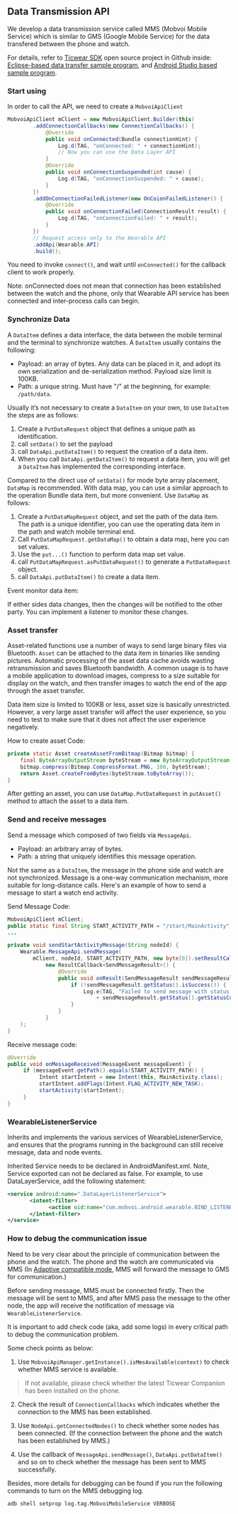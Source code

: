 ## Data Transmission API

We develop a data transmission service called MMS (Mobvoi Mobile Service) which is similar to GMS (Google Mobile Service) for the data transfered between the phone and watch.

For details, refer to [Ticwear SDK][ticwear-sdk] open source project in Github inside: [Eclipse-based data transfer sample program][mms-demo-eclipse], and [Android Studio based sample program][mms-demo-as].

### Start using

In order to call the API, we need to create a `MobvoiApiClient`

``` Java
MobvoiApiClient mClient = new MobvoiApiClient.Builder(this)
        .addConnectionCallbacks(new ConnectionCallbacks() {
            @Override
            public void onConnected(Bundle connectionHint) {
                Log.d(TAG, "onConnected: " + connectionHint);
                // Now you can use the Data Layer API
            }
            @Override
            public void onConnectionSuspended(int cause) {
                Log.d(TAG, "onConnectionSuspended: " + cause);
            }
        })
        .addOnConnectionFailedListener(new OnCoionFailedListener() {
            @Override
            public void onConnectionFailed(ConnectionResult result) {
                Log.d(TAG, "onConnectionFailed: " + result);
            }
        })
        // Request access only to the Wearable API
        .addApi(Wearable.API)
        .build();
```

You need to invoke `connect()`, and wait until `onConnected()` for the callback client to work properly.

Note: onConnected does not mean that connection has been established between the watch and the phone, only that Wearable API service has been connected and inter-process calls can begin.

### Synchronize Data

A `DataItem` defines a data interface, the data between the mobile terminal and the terminal to synchronize watches. A `DataItem` usually contains the following:

* Payload: an array of bytes. Any data can be placed in it, and adopt its own serialization and de-serialization method. Payload size limit is 100KB.
* Path: a unique string. Must have "/" at the beginning, for example: `/path/data`.

Usually it’s not necessary to create a `DataItem` on your own, to use `DataItem` the steps are as follows:

1. Create a `PutDataRequest` object that defines a unique path as identification.
2. call `setData()` to set the payload
3. call `DataApi.putDataItem()` to request the creation of a data item.
4. When you call `DataApi.getDataItem()` to request a data item, you will get a `DataItem` has implemented the corresponding interface.

Compared to the direct use of `setData()` for mode byte array placement, `DataMap` is recommended. With data map, you can use a similar approach to the operation Bundle data item, but more convenient. Use `DataMap` as follows:

1. Create a `PutDataMapRequest` object, and set the path of the data item. The path is a unique identifier, you can use the operating data item in the path and watch mobile terminal end.
2. Call `PutDataMapRequest.getDataMap()` to obtain a data map, here you can set values.
3. Use the `put...()` function to perform data map set value.
4. call `PutDataMapRequest.asPutDataRequest()` to generate a `PutDataRequest` object.
5. call `DataApi.putDataItem()` to create a data item.

Event monitor data item:

If either sides data changes, then the changes will be notified to the other party. You can implement a listener to monitor these changes.

### Asset transfer
Asset-related functions use a number of ways to send large binary files via Bluetooth. `Asset` can be attached to the data item in binaries like sending pictures. Automatic processing of the asset data cache avoids wasting retransmission and saves Bluetooth bandwidth. A common usage is to have a mobile application to download images, compress to a size suitable for display on the watch, and then transfer images to watch the end of the app through the asset transfer.

Data item size is limited to 100KB or less, asset size is basically unrestricted. However, a very large asset transfer will affect the user experience, so you need to test to make sure that it does not affect the user experience negatively.

How to create asset Code:
``` Java
private static Asset createAssetFromBitmap(Bitmap bitmap) {
    final ByteArrayOutputStream byteStream = new ByteArrayOutputStream();
    bitmap.compress(Bitmap.CompressFormat.PNG, 100, byteStream);
    return Asset.createFromBytes(byteStream.toByteArray());
}
```
After getting an asset, you can use `DataMap.PutDataRequest` in `putAsset()` method to attach the asset to a data item.

### Send and receive messages

Send a message which composed of two fields via `MessageApi`.

* Payload: an arbitrary array of bytes.
* Path: a string that uniquely identifies this message operation.

Not the same as a `DataItem`, the message in the phone side and watch are not synchronized. Message is a one-way communication mechanism, more suitable for long-distance calls. Here's an example of how to send a message to start a watch end activity.

Send Message Code:

``` Java
MobvoiApiClient mClient;
public static final String START_ACTIVITY_PATH = "/start/MainActivity";
...

private void sendStartActivityMessage(String nodeId) {
    Wearable.MessageApi.sendMessage(
        mClient, nodeId, START_ACTIVITY_PATH, new byte[0]).setResultCallback(
            new ResultCallback<SendMessageResult>() {
                @Override
                public void onResult(SendMessageResult sendMessageResult) {
                    if (!sendMessageResult.getStatus().isSuccess()) {
                        Log.e(TAG, "Failed to send message with status code: "
                            + sendMessageResult.getStatus().getStatusCode());
                    }
                }
            }
    );
}
```

Receive message code:

``` Java
@Override
public void onMessageReceived(MessageEvent messageEvent) {
     if (messageEvent.getPath().equals(START_ACTIVITY_PATH)) {
          Intent startIntent = new Intent(this, MainActivity.class);
          startIntent.addFlags(Intent.FLAG_ACTIVITY_NEW_TASK);
          startActivity(startIntent);
     }
}
```

### WearableListenerService

Inherits and implements the various services of WearableListenerService, and ensures that the programs running in the background can still receive message, data and node events.

Inherited Service needs to be declared in AndroidManifest.xml. Note, Service exported can not be declared as false. For example, to use DataLayerService, add the following statement:

``` xml
<service android:name=".DataLayerListenerService">
       <intent-filter>
             <action oid:name="com.mobvoi.android.wearable.BIND_LISTENER" />
       </intent-filter>
</service>
```

### <a id="debug-wearable-api"></a>How to debug the communication issue

Need to be very clear about the principle of communication between the phone and the watch. The phone and the watch are communicated via MMS (In [Adaptive compatible mode][compat-mode], MMS will forward the message to GMS for communication.)

Before sending message, MMS must be connected firstly. Then the message will be sent to MMS, and after MMS pass the message to the other node, the app will receive the notification of message via `WearableListenerService`.

It is important to add check code (aka, add some logs) in every critical path to debug the communication problem.

Some check points as below:

1. Use `MobvoiApiManager.getInstance().isMmsAvailable(context)` to check whether MMS service is available.

  > If not available, please check whether the latest Ticwear Companion has been installed on the phone.

2. Check the result of `ConnectionCallbacks` which indicates whether the connection to the MMS has been established.

3. Use `NodeApi.getConnectedNodes()` to check whether some nodes has been connected. (If the connection between the phone and the watch has been established by MMS.)

4. Use the callback of `MessageApi.sendMessage()`, `DataApi.putDataItem()` and so on to check whether the message has been sent to MMS successfully.

Besides, more details for debugging can be found if you run the following commands to turn on the MMS debugging log.

``` shell
adb shell setprop log.tag.MobvoiMobileService VERBOSE
```

[ticwear-sdk]: https://github.com/ticwear/sdk
[mms-demo-eclipse]: https://github.com/ticwear/sdk/tree/master/sample/eclipse/DataLayer
[mms-demo-as]: https://github.com/ticwear/sdk/tree/master/sample/android-studio/DataLayer
[compat-mode]: http://developer.ticwear.com/doc/gms-compat
